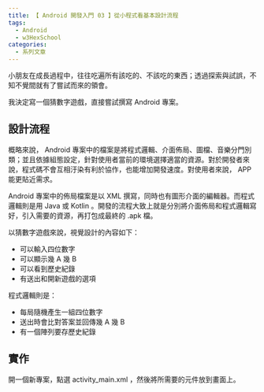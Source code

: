 ```yaml
---
title: 【 Android 開發入門 03 】從小程式看基本設計流程
tags:
  - Android
  - w3HexSchool
categories:
  - 系列文章
---
```

小朋友在成長過程中，往往吃遍所有該吃的、不該吃的東西；透過探索與試誤，不知不覺間就有了嘗試而來的領會。

我決定寫一個猜數字遊戲，直接嘗試撰寫 Android 專案。

## 設計流程

概略來說， Android 專案中的檔案是將程式邏輯、介面佈局、圖檔、音樂分門別類；並且依據組態設定，針對使用者當前的環境選擇適當的資源。對於開發者來說，程式碼不會互相汙染有利於協作，也能增加開發速度。對使用者來說， APP 能更貼近需求。

Android 專案中的佈局檔案是以 XML 撰寫，同時也有圖形介面的編輯器。而程式邏輯則是用 Java 或 Kotlin 。開發的流程大致上就是分別將介面佈局和程式邏輯寫好，引入需要的資源，再打包成最終的 .apk 檔。

以猜數字遊戲來說，視覺設計的內容如下：
* 可以輸入四位數字
* 可以顯示幾 A 幾 B
* 可以看到歷史紀錄
* 有送出和開新遊戲的選項

程式邏輯則是：
* 每局隨機產生一組四位數字
* 送出時會比對答案並回傳幾 A 幾 B
* 有一個陣列要存歷史紀錄

## 實作

開一個新專案，點選 activity_main.xml ，然後將所需要的元件放到畫面上。
